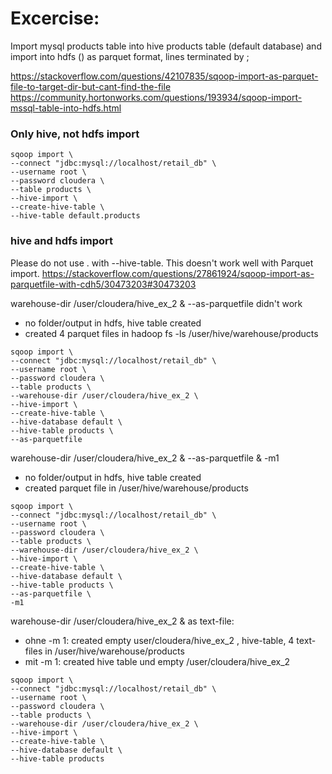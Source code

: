 # Excercise:

Import mysql products table into hive products table (default database) 
and import into hdfs () as parquet format, lines terminated by ;

https://stackoverflow.com/questions/42107835/sqoop-import-as-parquet-file-to-target-dir-but-cant-find-the-file
https://community.hortonworks.com/questions/193934/sqoop-import-mssql-table-into-hdfs.html

### Only hive, not hdfs import
```
sqoop import \
--connect "jdbc:mysql://localhost/retail_db" \
--username root \
--password cloudera \
--table products \
--hive-import \
--create-hive-table \
--hive-table default.products
```

### hive and hdfs import
Please do not use <db>.<table> with --hive-table. This doesn't work well with Parquet import.
https://stackoverflow.com/questions/27861924/sqoop-import-as-parquetfile-with-cdh5/30473203#30473203

warehouse-dir /user/cloudera/hive_ex_2 &  --as-parquetfile  didn't work
* no folder/output in hdfs, hive table created
* created 4 parquet files in hadoop fs -ls /user/hive/warehouse/products

```
sqoop import \
--connect "jdbc:mysql://localhost/retail_db" \
--username root \
--password cloudera \
--table products \
--warehouse-dir /user/cloudera/hive_ex_2 \
--hive-import \
--create-hive-table \
--hive-database default \
--hive-table products \
--as-parquetfile 
```

warehouse-dir /user/cloudera/hive_ex_2 &  --as-parquetfile  & -m1 
* no folder/output in hdfs, hive table created
* created parquet file in /user/hive/warehouse/products

```
sqoop import \
--connect "jdbc:mysql://localhost/retail_db" \
--username root \
--password cloudera \
--table products \
--warehouse-dir /user/cloudera/hive_ex_2 \
--hive-import \
--create-hive-table \
--hive-database default \
--hive-table products \
--as-parquetfile \
-m1
```


warehouse-dir /user/cloudera/hive_ex_2 & as text-file:
* ohne -m 1: created empty user/cloudera/hive_ex_2 , hive-table, 4 text-files in /user/hive/warehouse/products
* mit -m 1: created hive table und empty /user/cloudera/hive_ex_2
```
sqoop import \
--connect "jdbc:mysql://localhost/retail_db" \
--username root \
--password cloudera \
--table products \
--warehouse-dir /user/cloudera/hive_ex_2 \
--hive-import \
--create-hive-table \
--hive-database default \
--hive-table products 
```
